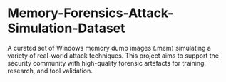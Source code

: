 # Memory-Forensics-Attack-Simulation-Dataset
A curated set of Windows memory dump images (.mem) simulating a variety of real-world attack techniques. This project aims to support the security community with high-quality forensic artefacts for training, research, and tool validation.
